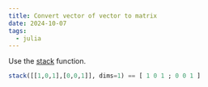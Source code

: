 ```yaml
---
title: Convert vector of vector to matrix
date: 2024-10-07
tags:
  - julia
---
```


Use the [stack](https://docs.julialang.org/en/v1/base/arrays/#Base.stack) function.

```julia
stack([[1,0,1],[0,0,1]], dims=1) == [ 1 0 1 ; 0 0 1 ]
```
